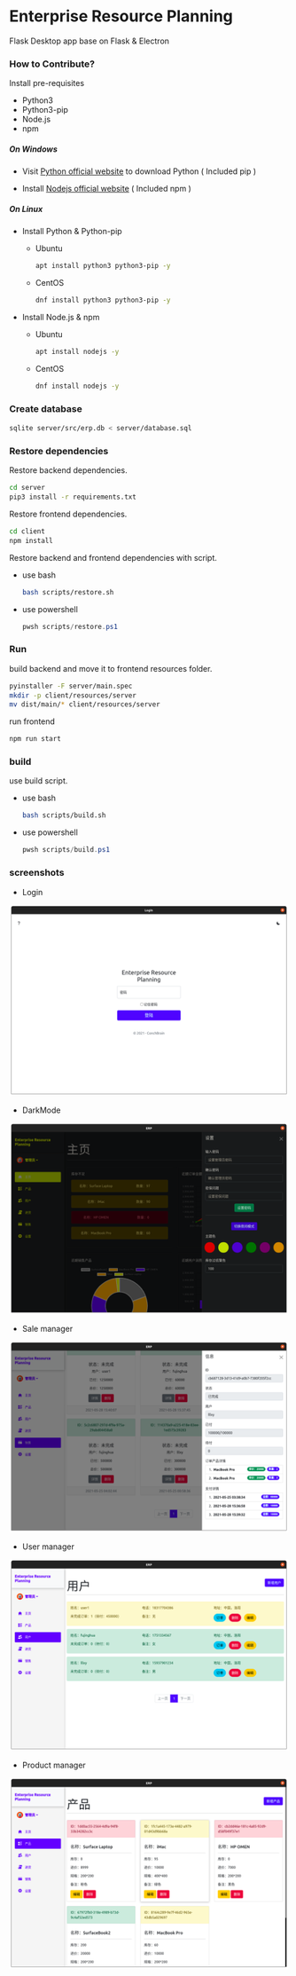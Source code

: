 # Enterprise Resource Planning

Flask Desktop app base on Flask & Electron

### How to Contribute?

Install pre-requisites

- Python3
- Python3-pip
- Node.js
- npm

##### On Windows

- Visit [Python official website](https://www.python.org/) to download Python ( Included pip )

- Install [Nodejs official website](https://nodejs.org/) ( Included npm )

##### On Linux

- Install Python & Python-pip
    - Ubuntu
        ```bash
        apt install python3 python3-pip -y
        ```

    - CentOS
        ```bash
        dnf install python3 python3-pip -y
        ```

- Install Node.js & npm
    - Ubuntu
        ```bash
        apt install nodejs -y
        ```

    - CentOS
        ```bash
        dnf install nodejs -y
        ```


### Create database

```bash
sqlite server/src/erp.db < server/database.sql
```

### Restore dependencies

Restore backend dependencies.

```bash
cd server
pip3 install -r requirements.txt
```

Restore frontend dependencies.

```bash
cd client
npm install
```

Restore backend and frontend dependencies with script.

- use bash

    ```bash
    bash scripts/restore.sh
    ```

- use powershell

    ```powershell
    pwsh scripts/restore.ps1
    ```

### Run

build backend and move it to frontend resources folder.

```bash
pyinstaller -F server/main.spec
mkdir -p client/resources/server
mv dist/main/* client/resources/server
```

run frontend

```bash
npm run start
```

### build

use build script.

- use bash

    ```bash
    bash scripts/build.sh
    ```
    
- use powershell

    ```powershell
    pwsh scripts/build.ps1
    ```

### screenshots

- Login

![login](./screenshots/login.png)

- DarkMode

![dark](./screenshots/dark.png)

- Sale manager

![sale](./screenshots/sale.png)

- User manager

![user](./screenshots/user.png)

- Product manager

![product](./screenshots/product.png)

